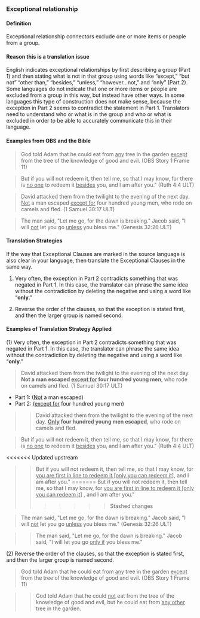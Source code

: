 ### Exceptional relationship 

#### Definition

Exceptional relationship connectors exclude one or more items or people from a group. 

#### Reason this is a translation issue

 English indicates exceptional relationships by first describing a group (Part 1) and then stating what is not in that group using words like “except,” “but not” “other than,” “besides,” “unless,” “however…not,” and “only” (Part 2). Some languages do not indicate that one or more items or people are excluded from a group in this way, but instead have other ways. In some languages this type of construction does not make sense, because the exception in Part 2 seems to contradict the statement in Part 1. Translators need to understand who or what is in the group and who or what is excluded in order to be able to accurately communicate this in their language.

#### Examples from OBS and the Bible

> God told Adam that he could eat from <u>any</u> tree in the garden <u>except</u> from the tree of the knowledge of good and evil.  (OBS Story 1 Frame 11)

> But if you will not redeem it, then tell me, so that I may know, for there is <u>no one</u> to redeem it <u>besides</u> you, and I am after you." (Ruth 4:4 ULT)

> David attacked them from the twilight to the evening of the next day. <u>Not</u> a man escaped <u>except for</u> four hundred young men, who rode on camels and fled. (1 Samuel 30:17 ULT)

> The man said, "Let me go, for the dawn is breaking." Jacob said, "I will <u>not</u> let you go <u>unless</u> you bless me." (Genesis 32:26 ULT)

#### Translation Strategies

If the way that Exceptional Clauses are marked in the source language is also clear in your language, then translate the Exceptional Clauses in the same way. 

1. Very often, the exception in Part 2 contradicts something that was negated in Part 1. In this case, the translator can phrase the same idea without the contradiction by deleting the negative and using a word like “**only**.”  

2. Reverse the order of the clauses, so that the exception is stated first, and then the larger group is named second.

#### Examples of Translation Strategy Applied

(1) Very often, the exception in Part 2 contradicts something that was negated in Part 1. In this case, the translator can phrase the same idea without the contradiction by deleting the negative and using a word like “**only**.” 

> David attacked them from the twilight to the evening of the next day. **Not a man escaped <u>except for</u> four hundred young men**, who rode on camels and fled. (1 Samuel 30:17 ULT)

* Part 1: (<u>Not</u> a man escaped) 
* Part 2: (<u>except for</u> four hundred young men)

>> David attacked them from the twilight to the evening of the next day. **<u>Only</u> four hundred young men escaped**, who rode on camels and fled. 

> But if you will not redeem it, then tell me, so that I may know, for there is <u>no one</u> to redeem it <u>besides</u> you, and I am after you." (Ruth 4:4 ULT)

<<<<<<< Updated upstream
>> But if you will not redeem it, then tell me, so that I may know, for <u>you are first in line to redeem it [only you can redeem it]</u>, and I am after you." 
=======
>> But if you will not redeem it, then tell me, so that I may know, for <u>you are first in line to redeem it [only you can redeem it]</u> , and I am after you." 
>>>>>>> Stashed changes

> The man said, "Let me go, for the dawn is breaking." Jacob said, "I will <u>not</u> let you go <u>unless</u> you bless me." (Genesis 32:26 ULT)

>> The man said, "Let me go, for the dawn is breaking." Jacob said, "I will let you go <u>only if</u> you bless me." 

(2) Reverse the order of the clauses, so that the exception is stated first, and then the larger group is named second.

> God told Adam that he could eat from <u>any</u> tree in the garden <u>except</u> from the tree of the knowledge of good and evil.  (OBS Story 1 Frame 11)

>> God told Adam that he could <u>not</u> eat from the tree of the knowledge of good and evil, but he could eat from <u>any other</u> tree in the garden.   
